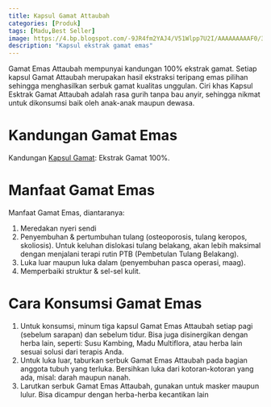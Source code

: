 ```yaml
---
title: Kapsul Gamat Attaubah
categories: [Produk]
tags: [Madu,Best Seller]
image: https://4.bp.blogspot.com/-9JR4fm2YAJ4/V51Wlpp7U2I/AAAAAAAAAF0/3vnylpDG5po3B0irdRzsFisilYsf5ry_ACPcB/s1600/gamat-emas.png
description: "Kapsul ekstrak gamat emas"
---
```


<div>Gamat Emas Attaubah mempunyai kandungan 100% ekstrak gamat. Setiap kapsul Gamat Attaubah merupakan hasil ekstraksi teripang emas pilihan sehingga menghasilkan serbuk gamat kualitas unggulan. Ciri khas Kapsul Esktrak Gamat Attaubah adalah rasa gurih tanpa bau anyir, sehingga nikmat untuk dikonsumsi baik oleh anak-anak maupun dewasa.</div>

<h1>Kandungan Gamat Emas</h1>

<div>Kandungan <a href="/posts/kapsul-gamat-39j" title="Kapsul Gamat Attaubah">Kapsul Gamat</a>: Ekstrak Gamat 100%.</div>

<h1>Manfaat Gamat Emas</h1>

<div>Manfaat Gamat Emas, diantaranya:</div>

<ol><li>Meredakan nyeri sendi</li>
    <li>Penyembuhan &amp; pertumbuhan tulang (osteoporosis, tulang keropos, skoliosis). Untuk keluhan dislokasi tulang belakang, akan lebih maksimal dengan menjalani terapi rutin PTB (Pembetulan Tulang Belakang).</li>
    <li>Luka luar maupun luka dalam (penyembuhan pasca operasi, maag).</li>
    <li>Memperbaiki struktur &amp; sel-sel kulit.</li>
</ol>

<h1>Cara Konsumsi Gamat Emas</h1>

<ol>
    <li>Untuk konsumsi, minum tiga kapsul Gamat Emas Attaubah setiap pagi (sebelum sarapan) dan sebelum tidur. Bisa juga disinergikan dengan herba lain, seperti: Susu Kambing, Madu Multiflora, atau herba lain sesuai solusi dari terapis Anda.</li>
    <li>Untuk luka luar, taburkan serbuk Gamat Emas Attaubah pada bagian anggota tubuh yang terluka. Bersihkan luka dari kotoran-kotoran yang ada, misal: darah maupun nanah.</li>
    <li>Larutkan serbuk Gamat Emas Attaubah, gunakan untuk masker maupun lulur. Bisa dicampur dengan herba-herba kecantikan lain</li>
</ol>